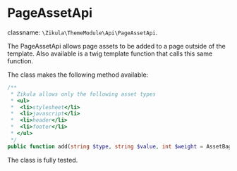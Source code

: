 # PageAssetApi

classname: `\Zikula\ThemeModule\Api\PageAssetApi`.

The PageAssetApi allows page assets to be added to a page outside of the template.
Also available is a twig template function that calls this same function.

The class makes the following method available:

```php
/**
 * Zikula allows only the following asset types
 * <ul>
 *  <li>stylesheet</li>
 *  <li>javascript</li>
 *  <li>header</li>
 *  <li>footer</li>
 * </ul>
 */
public function add(string $type, string $value, int $weight = AssetBag::WEIGHT_DEFAULT): void;
```

The class is fully tested.
